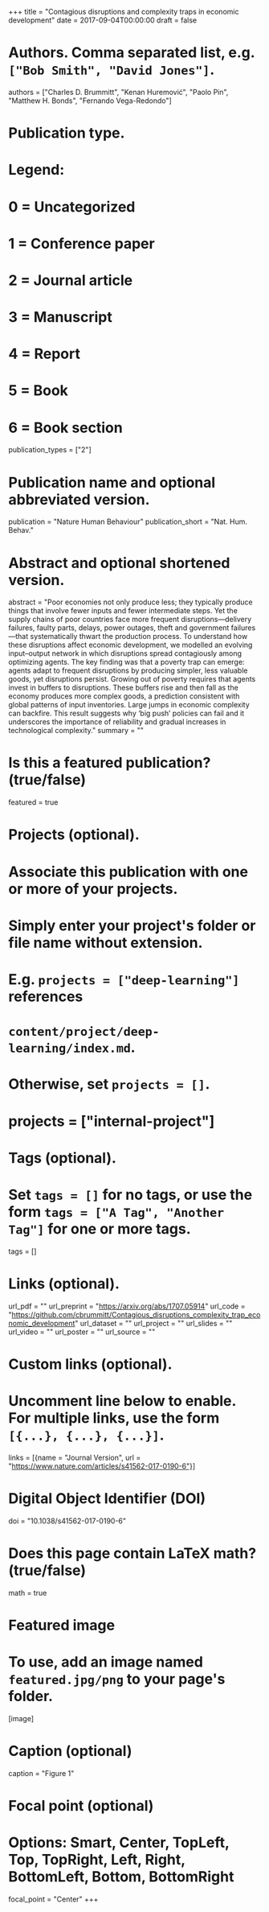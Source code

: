 +++
title = "Contagious disruptions and complexity traps in economic development"
date = 2017-09-04T00:00:00
draft = false

# Authors. Comma separated list, e.g. `["Bob Smith", "David Jones"]`.
authors = ["Charles D. Brummitt", "Kenan Huremović", "Paolo Pin", "Matthew H. Bonds", "Fernando Vega-Redondo"]

# Publication type.
# Legend:
# 0 = Uncategorized
# 1 = Conference paper
# 2 = Journal article
# 3 = Manuscript
# 4 = Report
# 5 = Book
# 6 = Book section
publication_types = ["2"]

# Publication name and optional abbreviated version.
publication = "Nature Human Behaviour"
publication_short = "Nat. Hum. Behav."

# Abstract and optional shortened version.
abstract = "Poor economies not only produce less; they typically produce things that involve fewer inputs and fewer intermediate steps. Yet the supply chains of poor countries face more frequent disruptions—delivery failures, faulty parts, delays, power outages, theft and government failures—that systematically thwart the production process. To understand how these disruptions affect economic development, we modelled an evolving input–output network in which disruptions spread contagiously among optimizing agents. The key finding was that a poverty trap can emerge: agents adapt to frequent disruptions by producing simpler, less valuable goods, yet disruptions persist. Growing out of poverty requires that agents invest in buffers to disruptions. These buffers rise and then fall as the economy produces more complex goods, a prediction consistent with global patterns of input inventories. Large jumps in economic complexity can backfire. This result suggests why ‘big push’ policies can fail and it underscores the importance of reliability and gradual increases in technological complexity."
summary = ""

# Is this a featured publication? (true/false)
featured = true

# Projects (optional).
#   Associate this publication with one or more of your projects.
#   Simply enter your project's folder or file name without extension.
#   E.g. `projects = ["deep-learning"]` references 
#   `content/project/deep-learning/index.md`.
#   Otherwise, set `projects = []`.
# projects = ["internal-project"]

# Tags (optional).
#   Set `tags = []` for no tags, or use the form `tags = ["A Tag", "Another Tag"]` for one or more tags.
tags = []

# Links (optional).
url_pdf = ""
url_preprint = "https://arxiv.org/abs/1707.05914"
url_code = "https://github.com/cbrummitt/Contagious_disruptions_complexity_trap_economic_development"
url_dataset = ""
url_project = ""
url_slides = ""
url_video = ""
url_poster = ""
url_source = ""

# Custom links (optional).
#   Uncomment line below to enable. For multiple links, use the form `[{...}, {...}, {...}]`.
links = [{name = "Journal Version", url = "https://www.nature.com/articles/s41562-017-0190-6"}]

# Digital Object Identifier (DOI)
doi = "10.1038/s41562-017-0190-6"

# Does this page contain LaTeX math? (true/false)
math = true

# Featured image
# To use, add an image named `featured.jpg/png` to your page's folder. 
[image]
  # Caption (optional)
  caption = "Figure 1"

  # Focal point (optional)
  # Options: Smart, Center, TopLeft, Top, TopRight, Left, Right, BottomLeft, Bottom, BottomRight
  focal_point = "Center"
+++


